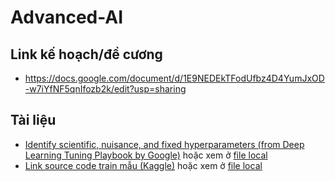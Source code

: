 # Advanced-AI
## Link kế hoạch/đề cương
- https://docs.google.com/document/d/1E9NEDEkTFodUfbz4D4YumJxOD-w7iYfNF5qnIfozb2k/edit?usp=sharing
## Tài liệu
- [Identify scientific, nuisance, and fixed hyperparameters (from Deep Learning Tuning Playbook by Google)](https://developers.google.com/machine-learning/guides/deep-learning-tuning-playbook/scientific#identify_scientific_nuisance_and_fixed_hyperparameters) hoặc xem ở [file local](./docs/tuning_playbook/README.md)
- [Link source code train mẫu (Kaggle)](https://www.kaggle.com/code/progdubvinci/sfnet) hoặc xem ở [file local](./docs/sfnet_deblurring_training.ipynb)